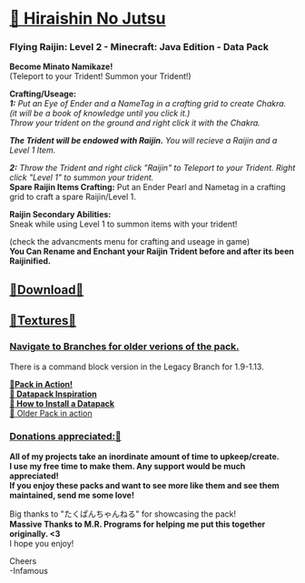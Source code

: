 # [🎥 Hiraishin No Jutsu](https://youtu.be/sQXLHzxXQDE)  
### Flying Raijin: Level 2 - Minecraft: Java Edition - Data Pack  

**Become Minato Namikaze!**   
(Teleport to your Trident!  Summon your Trident!)  

**Crafting/Useage:**   
_**1:** Put an Eye of Ender and a NameTag in a crafting grid to create Chakra. (it will be a book of knowledge until you click it.)  
Throw your trident on the ground and right click it with the Chakra._   

*__The Trident will be endowed with Raijin.__   You will recieve a Raijin and a Level 1 Item.*  

_**2:** Throw the Trident and right click "Raijin" to Teleport to your Trident.   Right click "Level 1" to summon your trident._    
**Spare Raijin Items Crafting:** Put an Ender Pearl and Nametag in a crafting grid to craft a spare Raijin/Level 1.    

**Raijin Secondary Abilities:**  
Sneak while using Level 1 to summon items with your trident!    

(check the advancments menu for crafting and useage in game)  
__You Can Rename and Enchant your Raijin Trident before and after its been Raijinified.__   


## [🔗Download🔗](https://github.com/InfamousMusicify/Flying-Raijin/archive/refs/heads/master.zip)   
## [🔗Textures🔗](https://github.com/InfamousMusicify/InHaus-Textures/releases)  
### [Navigate to Branches for older verions of the pack.](https://github.com/InfamousMusicify/Flying-Raijin/branches)

There is a command block version in the Legacy Branch for 1.9-1.13.

**[🔗Pack in Action!](https://youtu.be/sQXLHzxXQDE)  
[🔗 Datapack Inspiration](https://youtu.be/Fd_vSRkGlv8)  
[🔗 How to Install a Datapack](https://www.planetminecraft.com/blog/how-to-download-and-install-minecraft-data-packs/)**  
[🔗 Older Pack in action](https://youtu.be/dOuJNRJvqmY)  

### [Donations appreciated:🔗](https://www.patreon.com/InfamousMusicify)   
__All of my projects take an inordinate amount of time to upkeep/create.  
I use my free time to make them. Any support would be much appreciated!  
If you enjoy these packs and want to see more like them and see them maintained, send me some love!__    

Big thanks to "たくぱんちゃんねる" for showcasing the pack!  
**Massive Thanks to M.R. Programs for helping me put this together originally. <3**  
I hope you enjoy!  

Cheers  
-Infamous
